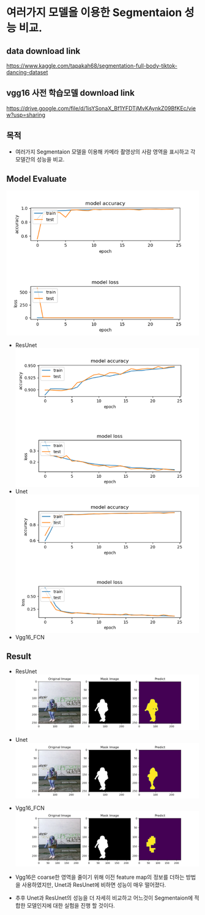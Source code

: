 # 여러가지 모델을 이용한 Segmentaion 성능 비교.


## data download link
https://www.kaggle.com/tapakah68/segmentation-full-body-tiktok-dancing-dataset

## vgg16 사전 학습모델 download link
https://drive.google.com/file/d/1isYSonaX_Bf1YFDTjMvKAynkZ09BfKEc/view?usp=sharing


## 목적
- 여러가지 Segmentaion 모델을 이용해 카메라 촬영상의 사람 영역을 표시하고 각 모델간의 성능을 비교.


## Model Evaluate
<img src="./Result/ResUnet/0.acc_loss.png"></a>
- ResUnet
<img src="./Result/Unet/0.acc_loss.png"></a>
- Unet
<img src="./Result/Vgg16_FCN/0.acc_loss.png"></a>
- Vgg16_FCN

## Result
- ResUnet
<img src="./Result/ResUnet/0.result_0.png"></a>
- Unet
<img src="./Result/Unet/0.result_0.png"></a>
- Vgg16_FCN
<img src="./Result/Vgg16_FCN/0.result_0.png"></a>


- Vgg16은 coarse한 영역을 줄이기 위해 이전 feature map의 정보를 더하는 방법을 사용하였지만, Unet과 ResUnet에 비하면 성능이 매우 떨어졌다.
- 추후 Unet과 ResUnet의 성능을 더 자세히 비교하고 어느것이 Segmentaion에 적합한 모델인지에 대한 실험을 진행 할 것이다.

